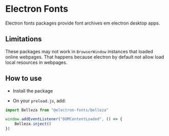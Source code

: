 # Electron Fonts

Electron fonts packages provide font archives em electron desktop apps.

## Limitations

These packages may not work in `BrowserWindow` instances that loaded online webpages. That happens because electron by default not allow load local resources in webpages.

## How to use

* Install the package

* On your `preload.js`, add:

```ts
import Belleza from "@electron-fonts/belleza"

window.addEventListener("DOMContentLoaded", () => {
    Belleza.inject()
})
```